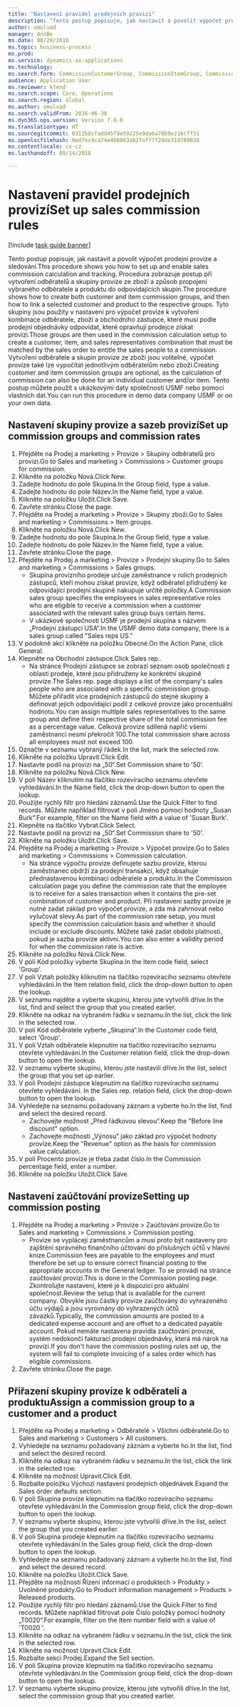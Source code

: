 ```yaml
--- 
title: "Nastavení pravidel prodejních provizí"
description: "Tento postup popisuje, jak nastavit a povolit výpočet prodejní provize a sledování."
author: omulvad
manager: AnnBe
ms.date: 08/29/2018
ms.topic: business-process
ms.prod: 
ms.service: dynamics-ax-applications
ms.technology: 
ms.search.form: CommissionCustomerGroup, CommissionItemGroup, CommissionSalesGroup, CommissionSalesMember, DirPartyLookup, CommissionCalc, InventPosting, CustTable, EcoResProductDetailsExtended
audience: Application User
ms.reviewer: kfend
ms.search.scope: Core, Operations
ms.search.region: Global
ms.author: omulvad
ms.search.validFrom: 2016-06-30
ms.dyn365.ops.version: Version 7.0.0
ms.translationtype: HT
ms.sourcegitcommit: 0312b8cfadd45f8e59225e9daba78b9e216cff51
ms.openlocfilehash: 0ed7ec4ca74e4b6863ab2feff7f20de319789038
ms.contentlocale: cs-cz
ms.lasthandoff: 09/14/2018

---
```

# <a name="set-up-sales-commission-rules"></a><span data-ttu-id="18436-103">Nastavení pravidel prodejních provizí</span><span class="sxs-lookup"><span data-stu-id="18436-103">Set up sales commission rules</span></span>

[!include [task guide banner](../../includes/task-guide-banner.md)]

<span data-ttu-id="18436-104">Tento postup popisuje, jak nastavit a povolit výpočet prodejní provize a sledování.</span><span class="sxs-lookup"><span data-stu-id="18436-104">This procedure shows you how to set up and enable sales commission calculation and tracking.</span></span> <span data-ttu-id="18436-105">Procedura zobrazuje postup při vytvoření odběratelů a skupiny provize ze zboží a způsob propojení vybraného odběratele a produktu do odpovídajících skupin.</span><span class="sxs-lookup"><span data-stu-id="18436-105">The procedure shows how to create both customer and item commission groups, and then how to link a selected customer and product to the respective groups.</span></span> <span data-ttu-id="18436-106">Tyto skupiny jsou použity v nastavení pro výpočet provize k vytvoření kombinace odběratele, zboží a obchodního zástupce, které musí podle prodejní objednávky odpovídat, které opravňují prodejce získat provizi.</span><span class="sxs-lookup"><span data-stu-id="18436-106">Those groups are then used in the commission calculation setup to create a customer, item, and sales representatives combination that must be matched by the sales order to entitle the sales people to a commission.</span></span> <span data-ttu-id="18436-107">Vytvoření odběratele a skupin provize ze zboží jsou volitelné, výpočet provize také lze vypočítat jednotlivým odběratelům nebo zboží.</span><span class="sxs-lookup"><span data-stu-id="18436-107">Creating customer and item commission groups are optional, as the calculation of commission can also be done for an individual customer and/or item.</span></span> <span data-ttu-id="18436-108">Tento postup můžete použít s ukázkovými daty společnosti USMF nebo pomocí vlastních dat.</span><span class="sxs-lookup"><span data-stu-id="18436-108">You can run this procedure in demo data company USMF or on your own data.</span></span>


## <a name="set-up-commission-groups-and-commission-rates"></a><span data-ttu-id="18436-109">Nastavení skupiny provize a sazeb provizí</span><span class="sxs-lookup"><span data-stu-id="18436-109">Set up commission groups and commission rates</span></span>
1. <span data-ttu-id="18436-110">Přejděte na Prodej a marketing > Provize > Skupiny odběratelů pro provizi.</span><span class="sxs-lookup"><span data-stu-id="18436-110">Go to Sales and marketing > Commissions > Customer groups for commission.</span></span>
2. <span data-ttu-id="18436-111">Klikněte na položku Nová.</span><span class="sxs-lookup"><span data-stu-id="18436-111">Click New.</span></span>
3. <span data-ttu-id="18436-112">Zadejte hodnotu do pole Skupina.</span><span class="sxs-lookup"><span data-stu-id="18436-112">In the Group field, type a value.</span></span>
4. <span data-ttu-id="18436-113">Zadejte hodnotu do pole Název.</span><span class="sxs-lookup"><span data-stu-id="18436-113">In the Name field, type a value.</span></span>
5. <span data-ttu-id="18436-114">Klikněte na položku Uložit.</span><span class="sxs-lookup"><span data-stu-id="18436-114">Click Save.</span></span>
6. <span data-ttu-id="18436-115">Zavřete stránku.</span><span class="sxs-lookup"><span data-stu-id="18436-115">Close the page.</span></span>
7. <span data-ttu-id="18436-116">Přejděte na Prodej a marketing > Provize > Skupiny zboží.</span><span class="sxs-lookup"><span data-stu-id="18436-116">Go to Sales and marketing > Commissions > Item groups.</span></span>
8. <span data-ttu-id="18436-117">Klikněte na položku Nová.</span><span class="sxs-lookup"><span data-stu-id="18436-117">Click New.</span></span>
9. <span data-ttu-id="18436-118">Zadejte hodnotu do pole Skupina.</span><span class="sxs-lookup"><span data-stu-id="18436-118">In the Group field, type a value.</span></span>
10. <span data-ttu-id="18436-119">Zadejte hodnotu do pole Název.</span><span class="sxs-lookup"><span data-stu-id="18436-119">In the Name field, type a value.</span></span>
11. <span data-ttu-id="18436-120">Zavřete stránku.</span><span class="sxs-lookup"><span data-stu-id="18436-120">Close the page.</span></span>
12. <span data-ttu-id="18436-121">Přejděte na Prodej a marketing > Provize > Prodejní skupiny.</span><span class="sxs-lookup"><span data-stu-id="18436-121">Go to Sales and marketing > Commissions > Sales groups.</span></span>
    * <span data-ttu-id="18436-122">Skupina provizního prodeje určuje zaměstnance v rolích prodejních zástupců, kteří mohou získat provize, když odběratel přidružený ke odpovídající prodejní skupině nakupuje určité položky.</span><span class="sxs-lookup"><span data-stu-id="18436-122">A Commission sales group specifies the employees in sales representative roles who are eligible to receive a commission when a customer associated with the relevant sales group buys certain items.</span></span>  
    * <span data-ttu-id="18436-123">V ukázkové společnosti USMF je prodejní skupina s názvem „Prodejní zástupci USA“.</span><span class="sxs-lookup"><span data-stu-id="18436-123">In the USMF demo data company, there is a sales group called "Sales reps US."</span></span>  
13. <span data-ttu-id="18436-124">V podokně akcí klikněte na položku Obecné.</span><span class="sxs-lookup"><span data-stu-id="18436-124">On the Action Pane, click General.</span></span>
14. <span data-ttu-id="18436-125">Klepněte na Obchodní zástupce.</span><span class="sxs-lookup"><span data-stu-id="18436-125">Click Sales rep..</span></span>
    * <span data-ttu-id="18436-126">Na stránce Prodejní zástupce se zobrazí seznam osob společnosti z oblasti prodeje, které jsou přidruženy ke konkrétní skupině provize.</span><span class="sxs-lookup"><span data-stu-id="18436-126">The Sales rep. page displays a list of the company's sales people who are associated with a specific commission group.</span></span> <span data-ttu-id="18436-127">Můžete přiřadit více prodejních zástupců do stejné skupiny a definovat jejich odpovídající podíl z celkové provize jako procentuální hodnotu.</span><span class="sxs-lookup"><span data-stu-id="18436-127">You can assign multiple sales representatives to the same group and define their respective share of the total commission fee as a percentage value.</span></span> <span data-ttu-id="18436-128">Celková provize sdílená napříč všemi zaměstnanci nesmí překročit 100.</span><span class="sxs-lookup"><span data-stu-id="18436-128">The total commission share across all employees must not exceed 100.</span></span>  
15. <span data-ttu-id="18436-129">Označte v seznamu vybraný řádek.</span><span class="sxs-lookup"><span data-stu-id="18436-129">In the list, mark the selected row.</span></span>
16. <span data-ttu-id="18436-130">Klikněte na položku Upravit.</span><span class="sxs-lookup"><span data-stu-id="18436-130">Click Edit.</span></span>
17. <span data-ttu-id="18436-131">Nastavte podíl na provizi na „50“.</span><span class="sxs-lookup"><span data-stu-id="18436-131">Set Commission share to '50'.</span></span>
18. <span data-ttu-id="18436-132">Klikněte na položku Nová.</span><span class="sxs-lookup"><span data-stu-id="18436-132">Click New.</span></span>
19. <span data-ttu-id="18436-133">V poli Název kliknutím na tlačítko rozevíracího seznamu otevřete vyhledávání.</span><span class="sxs-lookup"><span data-stu-id="18436-133">In the Name field, click the drop-down button to open the lookup.</span></span>
20. <span data-ttu-id="18436-134">Použijte rychlý filtr pro hledání záznamů.</span><span class="sxs-lookup"><span data-stu-id="18436-134">Use the Quick Filter to find records.</span></span> <span data-ttu-id="18436-135">Můžete například filtrovat v poli Jméno pomocí hodnoty „Susan Burk“.</span><span class="sxs-lookup"><span data-stu-id="18436-135">For example, filter on the Name field with a value of 'Susan Burk'.</span></span>
21. <span data-ttu-id="18436-136">Klepněte na tlačítko Vybrat.</span><span class="sxs-lookup"><span data-stu-id="18436-136">Click Select.</span></span>
22. <span data-ttu-id="18436-137">Nastavte podíl na provizi na „50“.</span><span class="sxs-lookup"><span data-stu-id="18436-137">Set Commission share to '50'.</span></span>
23. <span data-ttu-id="18436-138">Klikněte na položku Uložit.</span><span class="sxs-lookup"><span data-stu-id="18436-138">Click Save.</span></span>
24. <span data-ttu-id="18436-139">Přejděte na Prodej a marketing > Provize > Výpočet provize.</span><span class="sxs-lookup"><span data-stu-id="18436-139">Go to Sales and marketing > Commissions > Commission calculation.</span></span>
    * <span data-ttu-id="18436-140">Na stránce výpočtu provize definujete sazbu provize, kterou zaměstnanec obdrží za prodejní transakci, když obsahuje přednastavenou kombinaci odběratele a produktu.</span><span class="sxs-lookup"><span data-stu-id="18436-140">In the Commission calculation page you define the commission rate that the employee is to receive for a sales transaction when it contains the pre-set combination of customer and product.</span></span> <span data-ttu-id="18436-141">Při nastavení sazby provize je nutné zadat základ pro výpočet provize, a zda má zahrnovat nebo vylučovat slevy.</span><span class="sxs-lookup"><span data-stu-id="18436-141">As part of the commission rate setup, you must specify the commission calculation basis and whether it should include or exclude discounts.</span></span> <span data-ttu-id="18436-142">Můžete také zadat období platnosti, pokud je sazba provize aktivní.</span><span class="sxs-lookup"><span data-stu-id="18436-142">You can also enter a validity period for when the commission rate is active.</span></span>  
25. <span data-ttu-id="18436-143">Klikněte na položku Nová.</span><span class="sxs-lookup"><span data-stu-id="18436-143">Click New.</span></span>
26. <span data-ttu-id="18436-144">V poli Kód položky vyberte Skupina.</span><span class="sxs-lookup"><span data-stu-id="18436-144">In the Item code field, select 'Group'.</span></span>
27. <span data-ttu-id="18436-145">V poli Vztah položky kliknutím na tlačítko rozevíracího seznamu otevřete vyhledávání.</span><span class="sxs-lookup"><span data-stu-id="18436-145">In the Item relation field, click the drop-down button to open the lookup.</span></span>
28. <span data-ttu-id="18436-146">V seznamu najděte a vyberte skupinu, kterou jste vytvořili dříve.</span><span class="sxs-lookup"><span data-stu-id="18436-146">In the list, find and select the group that you created earlier.</span></span>
29. <span data-ttu-id="18436-147">Klikněte na odkaz na vybraném řádku v seznamu.</span><span class="sxs-lookup"><span data-stu-id="18436-147">In the list, click the link in the selected row.</span></span>
30. <span data-ttu-id="18436-148">V poli Kód odběratele vyberte „Skupina“.</span><span class="sxs-lookup"><span data-stu-id="18436-148">In the Customer code field, select 'Group'.</span></span>
31. <span data-ttu-id="18436-149">V poli Vztah odběratele klepnutím na tlačítko rozevíracího seznamu otevřete vyhledávání.</span><span class="sxs-lookup"><span data-stu-id="18436-149">In the Customer relation field, click the drop-down button to open the lookup.</span></span>
32. <span data-ttu-id="18436-150">V seznamu vyberte skupinu, kterou jste nastavili dříve.</span><span class="sxs-lookup"><span data-stu-id="18436-150">In the list, select the group that you set up earlier.</span></span>
33. <span data-ttu-id="18436-151">V poli Prodejní zástupce klepnutím na tlačítko rozevíracího seznamu otevřete vyhledávání. </span><span class="sxs-lookup"><span data-stu-id="18436-151">In the Sales rep. relation field, click the drop-down button to open the lookup.</span></span>
34. <span data-ttu-id="18436-152">Vyhledejte na seznamu požadovaný záznam a vyberte ho.</span><span class="sxs-lookup"><span data-stu-id="18436-152">In the list, find and select the desired record.</span></span>
    * <span data-ttu-id="18436-153">Zachovejte možnost „Před řádkovou slevou“.</span><span class="sxs-lookup"><span data-stu-id="18436-153">Keep the "Before line discount" option.</span></span>  
    * <span data-ttu-id="18436-154">Zachovejte možnosti „Výnosu“ jako základ pro výpočet hodnoty provize.</span><span class="sxs-lookup"><span data-stu-id="18436-154">Keep the "Revenue" option as the basis for commission value calculation.</span></span>    
35. <span data-ttu-id="18436-155">V poli Procento provize je třeba zadat číslo.</span><span class="sxs-lookup"><span data-stu-id="18436-155">In the Commission percentage field, enter a number.</span></span>
36. <span data-ttu-id="18436-156">Klikněte na položku Uložit.</span><span class="sxs-lookup"><span data-stu-id="18436-156">Click Save.</span></span>

## <a name="setting-up-commission-posting"></a><span data-ttu-id="18436-157">Nastavení zaúčtování provize</span><span class="sxs-lookup"><span data-stu-id="18436-157">Setting up commission posting</span></span>
1. <span data-ttu-id="18436-158">Přejděte na Prodej a marketing > Provize > Zaúčtování provize.</span><span class="sxs-lookup"><span data-stu-id="18436-158">Go to Sales and marketing > Commissions > Commission posting.</span></span>
    * <span data-ttu-id="18436-159">Provize se vyplácejí zaměstnancům a musí proto být nastaveny pro zajištění správného finančního účtování do příslušných účtů v hlavní knize.</span><span class="sxs-lookup"><span data-stu-id="18436-159">Commission fees are payable to the employees and must therefore be set up to ensure correct financial posting to the appropriate accounts in the General ledger.</span></span> <span data-ttu-id="18436-160">To se provádí na stránce zaúčtování provizí.</span><span class="sxs-lookup"><span data-stu-id="18436-160">This is done in the Commission posting page.</span></span> <span data-ttu-id="18436-161">Zkontrolujte nastavení, které je k dispozici pro aktuální společnost.</span><span class="sxs-lookup"><span data-stu-id="18436-161">Review the setup that is available for the current company.</span></span> <span data-ttu-id="18436-162">Obvykle jsou částky provize zaúčtovány do vyhrazeného účtu výdajů a jsou vyrovnány do vyhrazených účtů závazků.</span><span class="sxs-lookup"><span data-stu-id="18436-162">Typically, the commission amounts are posted to a dedicated expense account and are offset to a dedicated payable account.</span></span> <span data-ttu-id="18436-163">Pokud nemáte nastavena pravidla zaúčtování provize, systém nedokončí fakturaci prodejní objednávky, která má nárok na provizi.</span><span class="sxs-lookup"><span data-stu-id="18436-163">If you don't have the commission posting rules set up, the system will fail to complete invoicing of a sales order which has eligible commissions.</span></span>  
2. <span data-ttu-id="18436-164">Zavřete stránku.</span><span class="sxs-lookup"><span data-stu-id="18436-164">Close the page.</span></span>

## <a name="assign-a-commission-group-to-a-customer-and-a-product"></a><span data-ttu-id="18436-165">Přiřazení skupiny provize k odběrateli a produktu</span><span class="sxs-lookup"><span data-stu-id="18436-165">Assign a commission group to a customer and a product</span></span>
1. <span data-ttu-id="18436-166">Přejděte na Prodej a marketing > Odběratelé > Všichni odběratelé.</span><span class="sxs-lookup"><span data-stu-id="18436-166">Go to Sales and marketing > Customers > All customers.</span></span>
2. <span data-ttu-id="18436-167">Vyhledejte na seznamu požadovaný záznam a vyberte ho.</span><span class="sxs-lookup"><span data-stu-id="18436-167">In the list, find and select the desired record.</span></span>
3. <span data-ttu-id="18436-168">Klikněte na odkaz na vybraném řádku v seznamu.</span><span class="sxs-lookup"><span data-stu-id="18436-168">In the list, click the link in the selected row.</span></span>
4. <span data-ttu-id="18436-169">Klikněte na možnost Upravit.</span><span class="sxs-lookup"><span data-stu-id="18436-169">Click Edit.</span></span>
5. <span data-ttu-id="18436-170">Rozbalte položku Výchozí nastavení prodejních objednávek.</span><span class="sxs-lookup"><span data-stu-id="18436-170">Expand the Sales order defaults section.</span></span>
6. <span data-ttu-id="18436-171">V poli Skupina provize klepnutím na tlačítko rozevíracího seznamu otevřete vyhledávání.</span><span class="sxs-lookup"><span data-stu-id="18436-171">In the Commission group field, click the drop-down button to open the lookup.</span></span>
7. <span data-ttu-id="18436-172">V seznamu vyberte skupinu, kterou jste vytvořili dříve.</span><span class="sxs-lookup"><span data-stu-id="18436-172">In the list, select the group that you created earlier.</span></span>
8. <span data-ttu-id="18436-173">V poli Skupina prodeje klepnutím na tlačítko rozevíracího seznamu otevřete vyhledávání.</span><span class="sxs-lookup"><span data-stu-id="18436-173">In the Sales group field, click the drop-down button to open the lookup.</span></span>
9. <span data-ttu-id="18436-174">Vyhledejte na seznamu požadovaný záznam a vyberte ho.</span><span class="sxs-lookup"><span data-stu-id="18436-174">In the list, find and select the desired record.</span></span>
10. <span data-ttu-id="18436-175">Klikněte na položku Uložit.</span><span class="sxs-lookup"><span data-stu-id="18436-175">Click Save.</span></span>
11. <span data-ttu-id="18436-176">Přejděte na možnosti Řízení informací o produktech > Produkty > Uvolněné produkty.</span><span class="sxs-lookup"><span data-stu-id="18436-176">Go to Product information management > Products > Released products.</span></span>
12. <span data-ttu-id="18436-177">Použijte rychlý filtr pro hledání záznamů.</span><span class="sxs-lookup"><span data-stu-id="18436-177">Use the Quick Filter to find records.</span></span> <span data-ttu-id="18436-178">Můžete například filtrovat pole Číslo položky pomocí hodnoty „T0020“.</span><span class="sxs-lookup"><span data-stu-id="18436-178">For example, filter on the Item number field with a value of 'T0020 '.</span></span>
13. <span data-ttu-id="18436-179">Klikněte na odkaz na vybraném řádku v seznamu.</span><span class="sxs-lookup"><span data-stu-id="18436-179">In the list, click the link in the selected row.</span></span>
14. <span data-ttu-id="18436-180">Klikněte na možnost Upravit.</span><span class="sxs-lookup"><span data-stu-id="18436-180">Click Edit.</span></span>
15. <span data-ttu-id="18436-181">Rozbalte sekci Prodej.</span><span class="sxs-lookup"><span data-stu-id="18436-181">Expand the Sell section.</span></span>
16. <span data-ttu-id="18436-182">V poli Skupina provize klepnutím na tlačítko rozevíracího seznamu otevřete vyhledávání.</span><span class="sxs-lookup"><span data-stu-id="18436-182">In the Commission group field, click the drop-down button to open the lookup.</span></span>
17. <span data-ttu-id="18436-183">V seznamu vyberte skupinu provize, kterou jste vytvořili dříve.</span><span class="sxs-lookup"><span data-stu-id="18436-183">In the list, select the commission group that you created earlier.</span></span>


